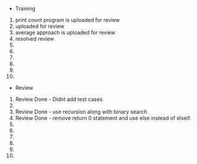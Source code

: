 - Training
1. print count program is uploaded for review
2. uploaded for review
3. average approach is uploaded  for review
4. resolved review
5. 
6. 
7. 
8. 
9. 
10. 

- Review
1. Review Done - Didnt add test cases
2. 
3. Review Done - use recursion along with binary search
4. Review Done - remove return 0 statement and use else instead of elseif.
5. 
6. 
7. 
8. 
9. 
10. 
